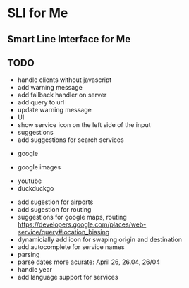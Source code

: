 # SLI for Me
## Smart Line Interface for Me

## TODO
 - handle clients without javascript
  - add warning message
  - add fallback handler on server
  - add query to url
  - update warning message
 - UI
  - show service icon on the left side of the input
 - suggestions
  - add suggestions for search services
   + google
   - google images
   + youtube
   + duckduckgo
  - add sugestion for airports
  - add sugestion for routing
  - suggestions for google maps, routing https://developers.google.com/places/web-service/query#location_biasing
 - dynamicially add icon for swaping origin and destination
 - add autocomplete for service names
 - parsing
  - parse dates more acurate: April 26, 26.04, 26/04
  - handle year
 - add language support for services

